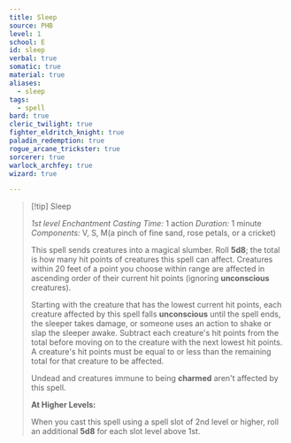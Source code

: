 ```yaml
---
title: Sleep
source: PHB
level: 1
school: E
id: sleep
verbal: true
somatic: true
material: true
aliases:
  - sleep
tags:
  - spell
bard: true
cleric_twilight: true
fighter_eldritch_knight: true
paladin_redemption: true
rogue_arcane_trickster: true
sorcerer: true
warlock_archfey: true
wizard: true

---
```

>[!tip] Sleep
>
> *1st level Enchantment*
> *Casting Time:* 1 action
> *Duration:* 1 minute
> *Components:* V, S, M(a pinch of fine sand, rose petals, or a cricket)
>
>This spell sends creatures into a magical slumber. Roll **5d8**; the total is how many hit points of creatures this spell can affect. Creatures within 20 feet of a point you choose within range are affected in ascending order of their current hit points (ignoring **unconscious** creatures).
>
>Starting with the creature that has the lowest current hit points, each creature affected by this spell falls **unconscious** until the spell ends, the sleeper takes damage, or someone uses an action to shake or slap the sleeper awake. Subtract each creature's hit points from the total before moving on to the creature with the next lowest hit points. A creature's hit points must be equal to or less than the remaining total for that creature to be affected.
>
>Undead and creatures immune to being **charmed** aren't affected by this spell.
>
>**At Higher Levels:**
>
>When you cast this spell using a spell slot of 2nd level or higher, roll an additional **5d8** for each slot level above 1st.
>


